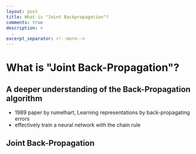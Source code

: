 ```yaml
---
layout: post
title: What is "Joint Backpropagation"?
comments: true
description: >
  .
excerpt_separator: <!--more-->
---
```


# What is "Joint Back-Propagation"?

## A deeper understanding of the Back-Propagation algorithm

- 1989 paper by rumelhart, Learning representations by back-propagating errors
- effectively train a neural network with the chain rule


## Joint Back-Propagation




